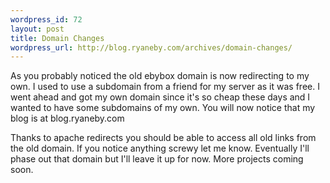 ```yaml
--- 
wordpress_id: 72
layout: post
title: Domain Changes
wordpress_url: http://blog.ryaneby.com/archives/domain-changes/
---
```

As you probably noticed the old ebybox domain is now redirecting to my own. I used to use a subdomain from a friend for my server as it was free. I went ahead and got my own domain since it's so cheap these days and I wanted to have some subdomains of my own. You will now notice that my blog is at blog.ryaneby.com

Thanks to apache redirects you should be able to access all old links from the old domain. If you notice anything screwy let me know. Eventually I'll phase out that domain but I'll leave it up for now. More projects coming soon.
